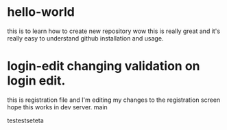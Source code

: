 # hello-world
this is to learn how to create new repository 
wow this is really great and it's really easy to understand github installation and usage.


login-edit
changing validation on login edit.
=======
this is registration file and I'm editing my changes to the registration screen hope this works in dev server.
main


testestseteta
